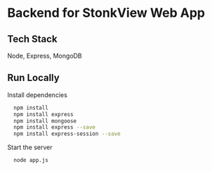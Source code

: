 # Backend for StonkView Web App
## Tech Stack
Node, Express, MongoDB
## Run Locally

Install dependencies

```bash
  npm install
  npm install express
  npm install mongoose
  npm install express --save
  npm install express-session --save
```

Start the server

```bash
  node app.js
```

